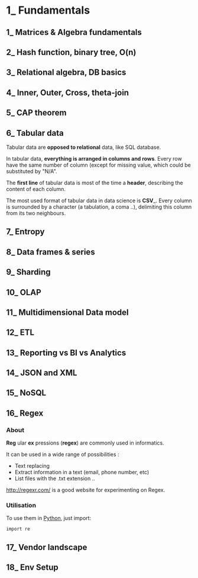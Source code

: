 # 1_ Fundamentals


## 1_ Matrices & Algebra fundamentals

## 2_ Hash function, binary tree, O(n)

## 3_ Relational algebra, DB basics

## 4_ Inner, Outer, Cross, theta-join

## 5_ CAP theorem

## 6_ Tabular data

Tabular data are __opposed to relational__ data, like SQL database.

In tabular data, __everything is arranged in columns and rows__. Every row have the same number of column (except for missing value, which could be substituted by "N/A".

The __first line__ of tabular data is most of the time a __header__, describing the content of each column.

The most used format of tabular data in data science is __CSV___. Every column is surrounded by a character (a tabulation, a coma ..), delimiting this column from its two neighbours.

## 7_ Entropy

## 8_ Data frames & series

## 9_ Sharding

## 10_ OLAP

## 11_ Multidimensional Data model

## 12_ ETL

## 13_ Reporting vs BI vs Analytics

## 14_ JSON and XML

## 15_ NoSQL

## 16_ Regex


### About

__Reg__ ular __ex__ pressions (__regex__) are commonly used in informatics.

It can be used in a wide range of possibilities :
* Text replacing
* Extract information in a text (email, phone number, etc)
* List files with the .txt extension ..

http://regexr.com/ is a good website for experimenting on Regex.

### Utilisation

To use them in [Python](https://docs.python.org/3/library/re.html), just import:

    import re

## 17_ Vendor landscape

## 18_ Env Setup


